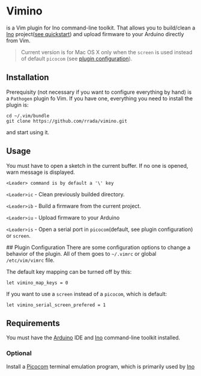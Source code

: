# Vimino

is a Vim plugin for Ino command-line toolkit. That allows you to build/clean
a [Ino][ino] project([see quickstart](http://inotool.org/quickstart)) and upload firmware to your Arduino directly from Vim.

> Current version is for Mac OS X only when the `screen` is used instead of default `picocom` (see [plugin configuration](#plugin-configuration)). 

## Installation

Prerequisity (not necessary if you want to configure everything by hand) is a
`Pathogen` plugin fo Vim. If you have one, everything you need to install
the plugin is:

```
cd ~/.vim/bundle
git clone https://github.com/rrada/vimino.git
```

and start using it.

## Usage

You must have to open a sketch in the current buffer. If no one is opened,
warn message is displayed.

```
<Leader> command is by default a '\' key
```

`<Leader>ic` - Clean previously builded directory.

`<Leader>ib` - Build a firmware from the current project.

`<Leader>iu` - Upload firmware to your Arduino

`<Leader>is` - Open a serial port in `picocom`(default, see plugin configuration) or `screen`.


##<a id="plugin-configuration"></a> Plugin Configuration
There are some configuration options to change a behavior of the plugin.
All of them goes to `~/.vimrc` or global `/etc/vim/vimrc` file.

The default key mapping can be turned off by this:
```
let vimino_map_keys = 0
```

If you want to use a `screen` instead of a `picocom`, which is default:
```
let vimino_serial_screen_prefered = 1
```

## Requirements

You must have the [Arduino][arduino] IDE and [Ino][ino] command-line toolkit installed.

[arduino]: http://arduino.cc/en/Main/Software
[ino]: http://inotool.org/

### Optional
Install a [Picocom][picocom] terminal emulation program, which is primarily used by [Ino][ino]

[picocom]: http://code.google.com/p/picocom/

